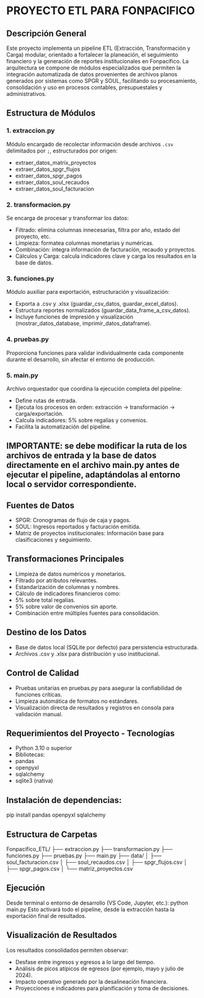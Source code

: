 # PROYECTO ETL PARA FONPACIFICO

## Descripción General
Este proyecto implementa un pipeline ETL (Extracción, Transformación y Carga) modular, orientado a fortalecer la planeación, el seguimiento financiero y la generación de reportes institucionales en Fonpacifico. La arquitectura se compone de módulos especializados que permiten la integración automatizada de datos provenientes de archivos planos generados por sistemas como SPGR y SOUL, facilitando su procesamiento, consolidación y uso en procesos contables, presupuestales y administrativos.

## Estructura de Módulos

### 1. extraccion.py
Módulo encargado de recolectar información desde archivos `.csv` delimitados por `;`, estructurados por origen:
- extraer_datos_matrix_proyectos
- extraer_datos_spgr_flujos
- extraer_datos_spgr_pagos
- extraer_datos_soul_recaudos
- extraer_datos_soul_facturacion

### 2. transformacion.py
Se encarga de procesar y transformar los datos:
- Filtrado: elimina columnas innecesarias, filtra por año, estado del proyecto, etc.
- Limpieza: formatea columnas monetarias y numéricas.
- Combinación: integra información de facturación, recaudo y proyectos.
- Cálculos y Carga: calcula indicadores clave y carga los resultados en la base de datos.

### 3. funciones.py
Módulo auxiliar para exportación, estructuración y visualización:
- Exporta a .csv y .xlsx (guardar_csv_datos, guardar_excel_datos).
- Estructura reportes normalizados (guardar_data_frame_a_csv_datos).
- Incluye funciones de impresión y visualización (mostrar_datos_database, imprimir_datos_dataframe).

### 4. pruebas.py
Proporciona funciones para validar individualmente cada componente durante el desarrollo, sin afectar el entorno de producción.

### 5. main.py
Archivo orquestador que coordina la ejecución completa del pipeline:
- Define rutas de entrada.
- Ejecuta los procesos en orden: extracción → transformación → carga/exportación.
- Calcula indicadores: 5% sobre regalías y convenios.
- Facilita la automatización del pipeline.

## IMPORTANTE: se debe modificar la ruta de los archivos de entrada y la base de datos directamente en el archivo main.py antes de ejecutar el pipeline, adaptándolas al entorno local o servidor correspondiente.

## Fuentes de Datos
- SPGR: Cronogramas de flujo de caja y pagos.
- SOUL: Ingresos reportados y facturación emitida.
- Matriz de proyectos institucionales: Información base para clasificaciones y seguimiento.

## Transformaciones Principales
- Limpieza de datos numéricos y monetarios.
- Filtrado por atributos relevantes.
- Estandarización de columnas y nombres.
- Cálculo de indicadores financieros como:
- 5% sobre total regalías.
- 5% sobre valor de convenios sin aporte.
- Combinación entre múltiples fuentes para consolidación.

## Destino de los Datos
- Base de datos local (SQLite por defecto) para persistencia estructurada.
- Archivos .csv y .xlsx para distribución y uso institucional.

## Control de Calidad
- Pruebas unitarias en pruebas.py para asegurar la confiabilidad de funciones críticas.
- Limpieza automática de formatos no estándares.
- Visualización directa de resultados y registros en consola para validación manual.

## Requerimientos del Proyecto - Tecnologías
- Python 3.10 o superior
- Bibliotecas:
- pandas
- openpyxl
- sqlalchemy
- sqlite3 (nativa)

## Instalación de dependencias:
pip install pandas openpyxl sqlalchemy

## Estructura de Carpetas
Fonpacifico_ETL/
├── extraccion.py
├── transformacion.py
├── funciones.py
├── pruebas.py
├── main.py
├── data/
│   ├── soul_facturacion.csv
│   ├── soul_recaudos.csv
│   ├── spgr_flujos.csv
│   ├── spgr_pagos.csv
│   └── matriz_proyectos.csv

## Ejecución
Desde terminal o entorno de desarrollo (VS Code, Jupyter, etc.):
python main.py
Esto activará todo el pipeline, desde la extracción hasta la exportación final de resultados.

## Visualización de Resultados
Los resultados consolidados permiten observar:
- Desfase entre ingresos y egresos a lo largo del tiempo.
- Análisis de picos atípicos de egresos (por ejemplo, mayo y julio de 2024).
- Impacto operativo generado por la desalineación financiera.
- Proyecciones e indicadores para planificación y toma de decisiones.

